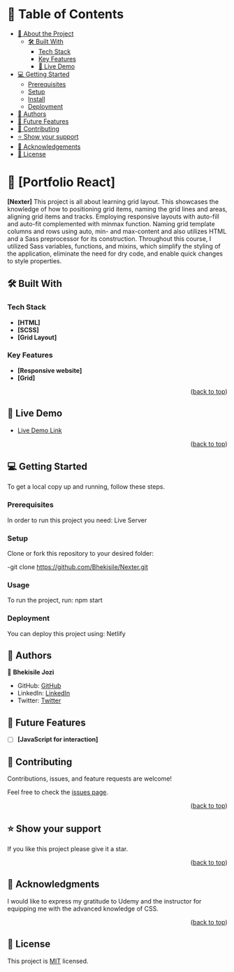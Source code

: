 <!-- TABLE OF CONTENTS -->

# 📗 Table of Contents

- [📖 About the Project](#about-project)
  - [🛠 Built With](#built-with)
    - [Tech Stack](#tech-stack)
    - [Key Features](#key-features)
    - [🚀 Live Demo](#live-demo)
- [💻 Getting Started](#getting-started)
  - [Prerequisites](#prerequisites)
  - [Setup](#setup)
  - [Install](#install)
  - [Deployment](#triangular_flag_on_post-deployment)
- [👥 Authors](#authors)
- [🔭 Future Features](#future-features)
- [🤝 Contributing](#contributing)
- [⭐️ Show your support](#support)
- [🙏 Acknowledgements](#acknowledgements)
- [📝 License](#license)

<!-- PROJECT DESCRIPTION -->

# 📖 [Portfolio React] <a name="about-project"></a>


**[Nexter]** This project is all about learning grid layout. This showcases the knowledge of how to positioning grid items, naming the grid lines and areas, aligning grid items and tracks. Employing responsive layouts with auto-fill and auto-fit complemented with minmax function. Naming grid template columns and rows using auto, min- and max-content and also  utilizes HTML and a Sass preprocessor for its construction. Throughout this course, I utilized Sass variables, functions, and mixins, which simplify the styling of the application, eliminate the need for dry code, and enable quick changes to style properties. 

## 🛠 Built With <a name="built-with"></a>

### Tech Stack <a name="tech-stack"></a>
- **[HTML]**
- **[SCSS]**
- **[Grid Layout]**

<!-- Features -->

### Key Features <a name="key-features"></a>

- **[Responsive website]**
- **[Grid]**

<p align="right">(<a href="#readme-top">back to top</a>)</p>

<!-- LIVE DEMO -->

## 🚀 Live Demo <a name="live-demo"></a>

- [Live Demo Link](https://bhekisile.github.io/Nexter/)

<p align="right">(<a href="#readme-top">back to top</a>)</p>

<!-- GETTING STARTED -->

## 💻 Getting Started <a name="getting-started"></a>

To get a local copy up and running, follow these steps.

### Prerequisites

In order to run this project you need: 
Live Server

### Setup

Clone or fork this repository to your desired folder:

-git clone https://github.com/Bhekisile/Nexter.git

### Usage

To run the project, run: 
npm start


### Deployment

You can deploy this project using: Netlify

<!-- AUTHORS -->

## 👥 Authors <a name="authors"></a>

👤 **Bhekisile Jozi**

- GitHub: [GitHub](https://github.com/Bhekisile)
- LinkedIn: [LinkedIn](https://www.linkedin.com/in/bhekisile-jozi/)
- Twitter: [Twitter](https://x.com/Bhekisile750473)

<!-- FUTURE FEATURES -->

## 🔭 Future Features <a name="future-features"></a>

- [ ] **[JavaScript for interaction]**

<!-- CONTRIBUTING -->

## 🤝 Contributing <a name="contributing"></a>

Contributions, issues, and feature requests are welcome!

Feel free to check the [issues page](../../issues/).

<p align="right">(<a href="#readme-top">back to top</a>)</p>

<!-- SUPPORT -->

## ⭐️ Show your support <a name="support"></a>


If you like this project please give it a star.

<p align="right">(<a href="#readme-top">back to top</a>)</p>

<!-- ACKNOWLEDGEMENTS -->

## 🙏 Acknowledgments <a name="acknowledgements"></a>

I would like to express my gratitude to Udemy and the instructor for equipping me with the advanced knowledge of CSS.


<p align="right">(<a href="#readme-top">back to top</a>)</p>


<!-- LICENSE -->

## 📝 License <a name="license"></a>

This project is [MIT](./MIT.md) licensed.
